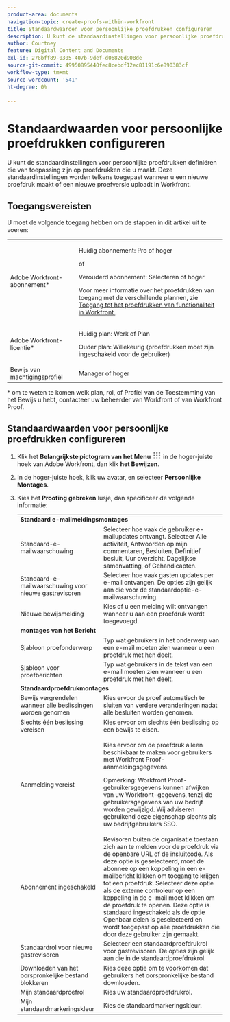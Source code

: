 ```yaml
---
product-area: documents
navigation-topic: create-proofs-within-workfront
title: Standaardwaarden voor persoonlijke proefdrukken configureren
description: U kunt de standaardinstellingen voor persoonlijke proefdrukken definiëren die van toepassing zijn op proefdrukken die u maakt. Deze standaardinstellingen worden telkens toegepast wanneer u een nieuwe proefdruk maakt of een nieuwe proefversie uploadt in Workfront.
author: Courtney
feature: Digital Content and Documents
exl-id: 278bff89-0305-407b-9def-d06820d908de
source-git-commit: 49950895440fec8cebdf12ec81191c6e890383cf
workflow-type: tm+mt
source-wordcount: '541'
ht-degree: 0%

---
```


# Standaardwaarden voor persoonlijke proefdrukken configureren

U kunt de standaardinstellingen voor persoonlijke proefdrukken definiëren die van toepassing zijn op proefdrukken die u maakt. Deze standaardinstellingen worden telkens toegepast wanneer u een nieuwe proefdruk maakt of een nieuwe proefversie uploadt in Workfront.

## Toegangsvereisten

U moet de volgende toegang hebben om de stappen in dit artikel uit te voeren:

<table style="table-layout:auto"> 
 <col> 
 <col> 
 <tbody> 
  <tr> 
   <td role="rowheader">Adobe Workfront-abonnement*</td> 
   <td> <p>Huidig abonnement: Pro of hoger</p> <p>of</p> <p>Verouderd abonnement: Selecteren of hoger</p> <p>Voor meer informatie over het proefdrukken van toegang met de verschillende plannen, zie <a href="/help/quicksilver/administration-and-setup/manage-workfront/configure-proofing/access-to-proofing-functionality.md" class="MCXref xref"> Toegang tot het proefdrukken van functionaliteit in Workfront </a>.</p> </td> 
  </tr> 
  <tr> 
   <td role="rowheader">Adobe Workfront-licentie*</td> 
   <td> <p>Huidig plan: Werk of Plan</p> <p>Ouder plan: Willekeurig (proefdrukken moet zijn ingeschakeld voor de gebruiker)</p> </td> 
  </tr> 
  <tr> 
   <td role="rowheader">Bewijs van machtigingsprofiel </td> 
   <td>Manager of hoger</td> 
  </tr> 
 </tbody> 
</table>

&#42; om te weten te komen welk plan, rol, of Profiel van de Toestemming van het Bewijs u hebt, contacteer uw beheerder van Workfront of van Workfront Proof.

## Standaardwaarden voor persoonlijke proefdrukken configureren

1. Klik het **Belangrijkste pictogram van het Menu** ![](assets/main-menu-icon.png) in de hoger-juiste hoek van Adobe Workfront, dan klik **het Bewijzen**.

1. In de hoger-juiste hoek, klik uw avatar, en selecteer **Persoonlijke Montages**.
1. Kies het **Proofing gebreken** lusje, dan specificeer de volgende informatie:

   <table style="table-layout:auto"> 
    <col> 
    <col> 
    <tbody> 
     <tr> 
      <td colspan="2"><strong> Standaard e-mailmeldingsmontages </strong> </td> 
     </tr> 
     <tr> 
      <td>Standaard-e-mailwaarschuwing</td> 
      <td>Selecteer hoe vaak de gebruiker e-mailupdates ontvangt. Selecteer Alle activiteit, Antwoorden op mijn commentaren, Besluiten, Definitief besluit, Uur overzicht, Dagelijkse samenvatting, of Gehandicapten.</td> 
     </tr> 
     <tr> 
      <td>Standaard-e-mailwaarschuwing voor nieuwe gastrevisoren</td> 
      <td>Selecteer hoe vaak gasten updates per e-mail ontvangen. De opties zijn gelijk aan die voor de standaardoptie-e-mailwaarschuwing.</td> 
     </tr> 
     <tr> 
      <td>Nieuwe bewijsmelding</td> 
      <td>Kies of u een melding wilt ontvangen wanneer u aan een proefdruk wordt toegevoegd.</td> 
     </tr> 
     <tr> 
      <td colspan="2"><strong> montages van het Bericht </strong> </td> 
     </tr> 
     <tr> 
      <td>Sjabloon proefonderwerp</td> 
      <td>Typ wat gebruikers in het onderwerp van een e-mail moeten zien wanneer u een proefdruk met hen deelt.</td> 
     </tr> 
     <tr> 
      <td>Sjabloon voor proefberichten</td> 
      <td>Typ wat gebruikers in de tekst van een e-mail moeten zien wanneer u een proefdruk met hen deelt.</td> 
     </tr> 
     <tr> 
      <td colspan="2"><strong> Standaardproefdrukmontages </strong> </td> 
     </tr> 
     <tr> 
      <td>Bewijs vergrendelen wanneer alle beslissingen worden genomen</td> 
      <td>Kies ervoor de proef automatisch te sluiten van verdere veranderingen nadat alle besluiten worden genomen.</td> 
     </tr> 
     <tr> 
      <td>Slechts één beslissing vereisen</td> 
      <td>Kies ervoor om slechts één beslissing op een bewijs te eisen.</td> 
     </tr> 
     <tr> 
      <td>Aanmelding vereist</td> 
      <td> <p>Kies ervoor om de proefdruk alleen beschikbaar te maken voor gebruikers met Workfront Proof-aanmeldingsgegevens.</p> <p>Opmerking: Workfront Proof-gebruikersgegevens kunnen afwijken van uw Workfront-gegevens, tenzij de gebruikersgegevens van uw bedrijf worden gewijzigd. Wij adviseren gebruikend deze eigenschap slechts als uw bedrijfgebruikers SSO.</p> </td> 
     </tr> 
     <tr> 
      <td>Abonnement ingeschakeld</td> 
      <td>Revisoren buiten de organisatie toestaan zich aan te melden voor de proefdruk via de openbare URL of de insluitcode. Als deze optie is geselecteerd, moet de abonnee op een koppeling in een e-mailbericht klikken om toegang te krijgen tot een proefdruk. Selecteer deze optie als de externe controleur op een koppeling in de e-mail moet klikken om de proefdruk te openen. Deze optie is standaard ingeschakeld als de optie Openbaar delen is geselecteerd en wordt toegepast op alle proefdrukken die door deze gebruiker zijn gemaakt. </td> 
     </tr> 
     <tr> 
      <td>Standaardrol voor nieuwe gastrevisoren</td> 
      <td>Selecteer een standaardproefdrukrol voor gastrevisoren. De opties zijn gelijk aan die in de standaardproefdrukrol.</td> 
     </tr> 
     <tr> 
      <td>Downloaden van het oorspronkelijke bestand blokkeren</td> 
      <td>Kies deze optie om te voorkomen dat gebruikers het oorspronkelijke bestand downloaden. </td> 
     </tr> 
     <tr> 
      <td>Mijn standaardproefrol</td> 
      <td>Kies uw standaardproefdrukrol. </td> 
     </tr> 
     <tr> 
      <td>Mijn standaardmarkeringskleur</td> 
      <td>Kies de standaardmarkeringskleur. </td> 
     </tr> 
    </tbody> 
   </table>
